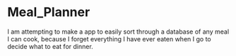 # Meal_Planner
I am attempting to make a app to easily sort through a database of any meal I can cook, because I forget everything I have ever eaten when I go to decide what to eat for dinner. 
